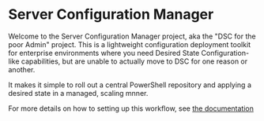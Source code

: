 # Server Configuration Manager

Welcome to the Server Configuration Manager project, aka the "DSC for the poor Admin" project.
This is a lightweight configuration deployment toolkit for enterprise environments where you need Desired State Configuration-like capabilities, but are unable to actually move to DSC for one reason or another.

It makes it simple to roll out a central PowerShell repository and applying a desired state in a managed, scaling mnner.

For more details on how to setting up this workflow, see [the documentation](https://ServerConfigurationManager.github.io)
